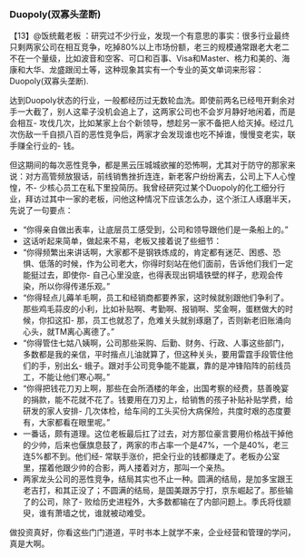 
### Duopoly(双寡头垄断)

【13】@饭统戴老板 ：研究过不少行业，发现一个有意思的事实：很多行业最终只剩两家公司在相互竞争，吃掉80%以上市场份额，老三的规模通常跟老大老二不在一个量级，比如波音和空客、可口和百事、Visa和Master、格力和美的、海康和大华、龙盛跟闰土等，这种现象其实有一个专业的英文单词来形容：Duopoly(双寡头垄断).

达到Duopoly状态的行业，一般都经历过无数轮血洗。即使前两名已经甩开剩余对手一大截了，别人这辈子没机会追上了，这两家公司也不会岁月静好地闲着，而是会相互- 攻伐几次，比如某家上台个新领导，想趁另一家不备把人给灭掉。经过几次伤敌一千自损八百的恶性竞争后，两家才会发现谁也吃不掉谁，慢慢变老实，联手赚全行业的- 钱。

但这期间的每次恶性竞争，都是黑云压城城欲摧的恐怖啊，尤其对于防守的那家来说：对方高管频放狠话，前线销售挫折连连，新老客户纷纷离去，公司上下人心惶惶，不- 少核心员工在私下里投简历。我曾经研究过某个Duopoly的化工细分行业，拜访过其中一家的老板，问他这种情况下应该怎么办，这个浙江人琢磨半天，先说了一句要点：

- “你得亲自做出表率，让底层员工感受到，公司和领导跟他们是一条船上的。”
- 这话听起来简单，做起来不易，老板又接着说了些细节：
- “你得频繁出来讲话啊，大家都不是钢铁炼成的，肯定都有迷茫、困惑、恐惧、低落的时候，作为公司老大，你得时刻站在他们面前，告诉他们我们一定能挺过去，即使你- 自己心里没底，也得表现出铜墙铁壁的样子，悲观会传染，所以你得传递乐观。”
- “你得轻点儿薅羊毛啊，员工和经销商都要养家，这时候就别跟他们争利了。那些鸡毛蒜皮的小利，比如补贴啊、考勤啊、报销啊、奖金啊，蛋糕做大的时候，你扣这扣- 那，员工也就忍了，危难关头就别琢磨了，否则新老旧账涌向心头，就TM离心离德了。”
- “你得管住七姑八姨啊，公司那些采购、后勤、财务、行政、人事这些部门，多数都是我的亲信，平时揩点儿油就算了，但这种关头，要用雷霆手段管住他们的手，别出幺- 蛾子。跟对手公司竞争能不能赢，靠的是冲锋陷阵的前线员工，不能让他们寒心啊。”
- “你得把钱花刀刃上啊，那些在会所酒楼的年金，出国考察的经费，慈善晚宴的捐款，能不花就不花了。钱要用在刀刃上，给销售的孩子补贴补贴学费，给研发的家人安排- 几次体检，给车间的工头买份大病保险，共度时艰的态度要有，大家都看在眼里呢。”
- 一番话，颇有道理。这位老板最后扛了过去，对方那位豪言要用价格战干掉他的少帅，后来也偃旗息鼓了，两家的市占率一个是47%，一个是40%，老三连5%都不到。他们经- 常联手涨价，把全行业的钱都赚走了。老板办公室里，摆着他跟少帅的合影，两人搂着对方，那叫一个亲热。
- 两家龙头公司的恶性竞争，结局其实也不止一种。圆满的结局，是加多宝跟王老吉打，和其正没了；不圆满的结局，是国美跟苏宁打，京东崛起了。那些输了的公司，除了- 败给历史进程外，大多数都输在了内部问题上。季氏将伐颛臾，谁有萧墙之忧，谁就被动难受。

做投资真好，你看这些门门道道，平时书本上就学不来，企业经营和管理的学问，真是大啊。


